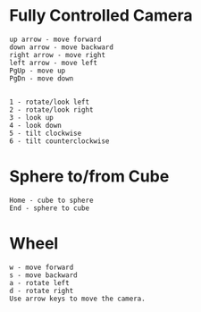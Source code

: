 # Fully Controlled Camera



    up arrow - move forward 
    down arrow - move backward
    right arrow - move right
    left arrow - move left
    PgUp - move up
    PgDn - move down


    1 - rotate/look left
    2 - rotate/look right
    3 - look up
    4 - look down
    5 - tilt clockwise
    6 - tilt counterclockwise


# Sphere to/from Cube 
    Home - cube to sphere
    End - sphere to cube


# Wheel 
    w - move forward
    s - move backward
    a - rotate left
    d - rotate right
    Use arrow keys to move the camera.


